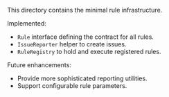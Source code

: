 This directory contains the minimal rule infrastructure.

Implemented:
- `Rule` interface defining the contract for all rules.
- `IssueReporter` helper to create issues.
- `RuleRegistry` to hold and execute registered rules.

Future enhancements:
- Provide more sophisticated reporting utilities.
- Support configurable rule parameters.
